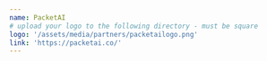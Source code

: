 ```yaml
---
name: PacketAI
# upload your logo to the following directory - must be square
logo: '/assets/media/partners/packetailogo.png'
link: 'https://packetai.co/'
---
```

